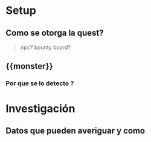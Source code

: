 # Setup

## Como se otorga la quest?
> npc? bounty board?
## {{monster}}
### Por que se lo detecto ?

# Investigación
## Datos que pueden averiguar y como
